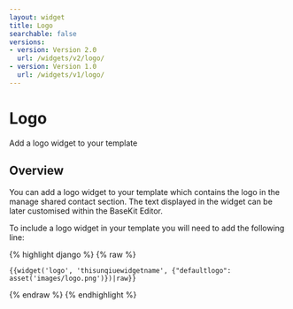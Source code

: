 ```yaml
---
layout: widget
title: Logo
searchable: false
versions:
- version: Version 2.0
  url: /widgets/v2/logo/
- version: Version 1.0
  url: /widgets/v1/logo/
---
```


# Logo

Add a logo widget to your template

## Overview

You can add a logo widget to your template which contains the logo in the manage shared contact section. The text displayed in the widget can be later customised within the BaseKit Editor.

To include a logo widget in your template you will need to add the following line:

{% highlight django %}
{% raw %}

	{{widget('logo', 'thisunqiuewidgetname', {"defaultlogo": asset('images/logo.png')})|raw}}

{% endraw %}
{% endhighlight %}
